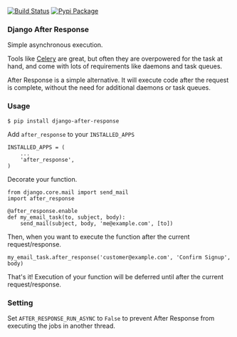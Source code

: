 [![Build Status](https://travis-ci.org/defrex/django-after-response.png)](https://travis-ci.org/defrex/django-after-response)
[![Pypi Package](https://badge.fury.io/py/django-after-response.png)](http://badge.fury.io/py/django-after-response)

### Django After Response

Simple asynchronous execution.

Tools like [Celery](http://celeryproject.org/) are great, but often they are
overpowered for the task at hand, and come with lots of requirements like
daemons and task queues.

After Response is a simple alternative. It will execute code after the
request is complete, without the need for additional daemons or task queues.

### Usage

    $ pip install django-after-response

Add `after_response` to your `INSTALLED_APPS`

    INSTALLED_APPS = (
        ...
        'after_response',
    )

Decorate your function.

    from django.core.mail import send_mail
    import after_response

    @after_response.enable
    def my_email_task(to, subject, body):
        send_mail(subject, body, 'me@example.com', [to])

Then, when you want to execute the function after the current request/response.

    my_email_task.after_response('customer@example.com', 'Confirm Signup', body)

That's it! Execution of your function will be deferred until after the
current request/response.

### Setting

Set `AFTER_RESPONSE_RUN_ASYNC` to `False` to prevent After Response from
executing the jobs in another thread.
